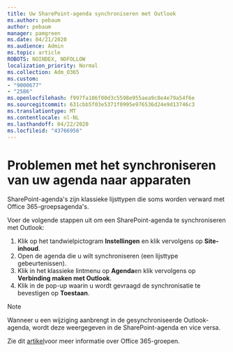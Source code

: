 ```yaml
---
title: Uw SharePoint-agenda synchroniseren met Outlook
ms.author: pebaum
author: pebaum
manager: pamgreen
ms.date: 04/21/2020
ms.audience: Admin
ms.topic: article
ROBOTS: NOINDEX, NOFOLLOW
localization_priority: Normal
ms.collection: Adm_O365
ms.custom:
- "9000677"
- "2586"
ms.openlocfilehash: f997fa106f00d3c5598e955aea9c8e4e79a54f6e
ms.sourcegitcommit: 631cbb5f03e5371f0995e976536d24e9d13746c3
ms.translationtype: MT
ms.contentlocale: nl-NL
ms.lasthandoff: 04/22/2020
ms.locfileid: "43766956"
---
```

# <a name="issues-synchronizing-your-calendar-to-devices"></a>Problemen met het synchroniseren van uw agenda naar apparaten

SharePoint-agenda's zijn klassieke lijsttypen die soms worden verward met Office 365-groepsagenda's.

Voer de volgende stappen uit om een SharePoint-agenda te synchroniseren met Outlook:

1. Klik op het tandwielpictogram **Instellingen** en klik vervolgens op **Site-inhoud**.
2. Open de agenda die u wilt synchroniseren (een lijsttype gebeurtenissen).
3. Klik in het klassieke lintmenu op **Agenda**en klik vervolgens op **Verbinding maken met Outlook**.
4. Klik in de pop-up waarin u wordt gevraagd de synchronisatie te bevestigen op **Toestaan**.

>[!Note]
> Wanneer u een wijziging aanbrengt in de gesynchroniseerde Outlook-agenda, wordt deze weergegeven in de SharePoint-agenda en vice versa.

Zie dit [artikel](https://support.office.com/article/Learn-about-Office-365-groups-b565caa1-5c40-40ef-9915-60fdb2d97fa2)voor meer informatie over Office 365-groepen.
